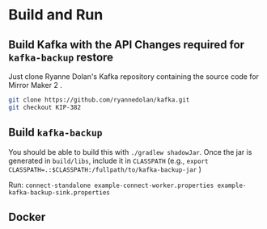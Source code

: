 # Build and Run

## Build Kafka with the API Changes required for `kafka-backup` restore

Just clone Ryanne Dolan's Kafka repository containing the source code
for Mirror Maker 2 .

```sh
git clone https://github.com/ryannedolan/kafka.git
git checkout KIP-382
```

## Build `kafka-backup`

You should be able to build this with `./gradlew shadowJar`. Once the jar is generated in `build/libs`, include it in `CLASSPATH` (e.g., `export CLASSPATH=.:$CLASSPATH:/fullpath/to/kafka-backup-jar` )

Run: `connect-standalone example-connect-worker.properties
example-kafka-backup-sink.properties`


## Docker
